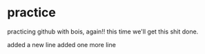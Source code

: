 # practice
practicing github with bois, again!! this time we'll get this shit done.

added a new line
added one more line
